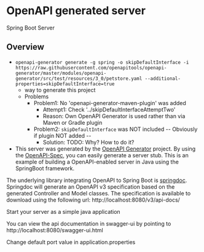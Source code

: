 # OpenAPI generated server

Spring Boot Server

## Overview
* `openapi-generator generate -g spring -o skipDefaultInterface -i https://raw.githubusercontent.com/openapitools/openapi-generator/master/modules/openapi-generator/src/test/resources/3_0/petstore.yaml --additional-properties=skipDefaultInterface=true`
  * way to generate this project
  * Problems
    * Problem1: No 'openapi-generator-maven-plugin' was added
      * Attempt1: Check '../skipDefaultInterfaceAttemptTwo'
      * Reason: Own OpenAPI Generator is used rather than via Maven or Gradle plugin
    * Problem2: `skipDefaultInterface` was NOT included -- Obviously if plugin NOT added --
      * Solution: TODO: Why? How to do it?
* This server was generated by the [OpenAPI Generator](https://openapi-generator.tech) project.
By using the [OpenAPI-Spec](https://openapis.org), you can easily generate a server stub.
This is an example of building a OpenAPI-enabled server in Java using the SpringBoot framework.


The underlying library integrating OpenAPI to Spring Boot is [springdoc](https://springdoc.org).
Springdoc will generate an OpenAPI v3 specification based on the generated Controller and Model classes.
The specification is available to download using the following url:
http://localhost:8080/v3/api-docs/

Start your server as a simple java application

You can view the api documentation in swagger-ui by pointing to
http://localhost:8080/swagger-ui.html

Change default port value in application.properties
 